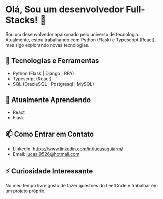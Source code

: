 # Olá, Sou um desenvolvedor Full-Stacks! 👋

Sou um desenvolvedor apaixonado pelo universo de tecnologia. Atualmente, estou trabalhando com Python (Flask) e Typescript (React), mas sigo explorando novas tecnologias.

## 🔧 Tecnologias e Ferramentas

- Python (Flask | Django | RPA)
- Typescript (React)
- SQL (OracleSQL | Postgresql | MySQL)

## 🌱 Atualmente Aprendendo

- React
- Flask
  
## 📫 Como Entrar em Contato

- LinkedIn: https://www.linkedin.com/in/lucasaguiarm/
- Email: lucas.9526@hotmail.com

## ⚡ Curiosidade Interessante

No meu tempo livre gosto de fazer questões do LeetCode e trabalhar em um projeto próprio.

